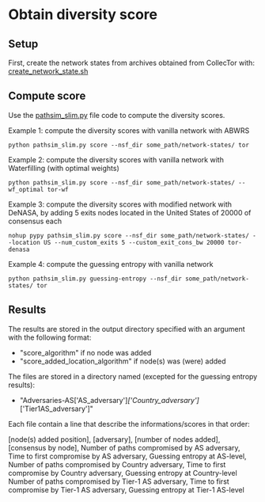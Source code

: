

# Obtain diversity score

## Setup
First, create the network states from archives obtained
from CollecTor with: [create_network_state.sh](diversity_script/create_network_state.sh)

## Compute score

Use the [pathsim_slim.py](pathsim_slim.py) file code to compute the diversity scores.

Example 1: compute the diversity scores with vanilla network with ABWRS
```
python pathsim_slim.py score --nsf_dir some_path/network-states/ tor
```

Example 2: compute the diversity scores with vanilla network with Waterfilling (with optimal weights)
```
python pathsim_slim.py score --nsf_dir some_path/network-states/ --wf_optimal tor-wf
```

Example 3: compute the diversity scores with modified network with DeNASA,
by adding 5 exits nodes located in the United States of 20000 of consensus each
```
nohup pypy pathsim_slim.py score --nsf_dir some_path/network-states/ --location US --num_custom_exits 5 --custom_exit_cons_bw 20000 tor-denasa
```

Example 4: compute the guessing entropy with vanilla network
```
python pathsim_slim.py guessing-entropy --nsf_dir some_path/network-states/ tor
```

## Results

The results are stored in the output directory specified with an argument with
the following format:

- "score_algorithm" if no node was added
- "score_added_location_algorithm" if node(s) was (were) added

The files are stored in a directory named (excepted for the guessing entropy results):

- "Adversaries-AS['AS_adversary']_['Country_adversary']_['Tier1AS_adversary']"

Each file contain a line that describe the informations/scores in that order:

[node(s) added position], [adversary], [number of nodes added], [consensus by node],
Number of paths compromised by AS adversary, Time to first compromise by AS adversary, Guessing entropy at AS-level,
Number of paths compromised by Country adversary, Time to first compromise by Country adversary, Guessing entropy at Country-level
Number of paths compromised by Tier-1 AS adversary, Time to first compromise by Tier-1 AS adversary, Guessing entropy at Tier-1 AS-level

